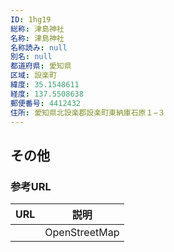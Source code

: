 ```yaml
---
ID: 1hg19
総称: 津島神社
名称: 津島神社
名称読み: null
別名: null
都道府県: 愛知県
区域: 設楽町
緯度: 35.1548611
経度: 137.5508638
郵便番号: 4412432
住所: 愛知県北設楽郡設楽町東納庫石原１−３
---
```


## その他

### 参考URL

| URL | 説明          |
| --- | ------------- |
|     | OpenStreetMap |
